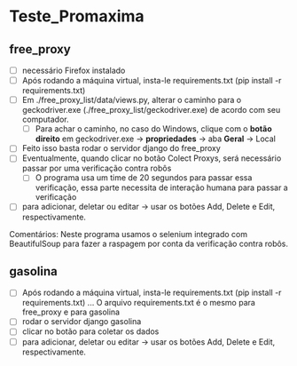 # Teste_Promaxima

## free_proxy

- [ ] necessário Firefox instalado
- [ ] Após rodando a máquina virtual, insta-le requirements.txt (pip install -r requirements.txt)
- [ ] Em ./free_proxy_list/data/views.py, alterar o caminho para o geckodriver.exe (./free_proxy_list/geckodriver.exe) de acordo com seu computador. 
  - [ ] Para achar o caminho, no caso do Windows, clique com o **botão direito** em geckodriver.exe -> **propriedades** -> aba **Geral** -> Local
- [ ] Feito isso basta rodar o servidor django do free_proxy
- [ ] Eventualmente, quando clicar no botão Colect Proxys, será necessário passar por uma verificação contra robôs
  - [ ] O programa usa um time de 20 segundos para passar essa verificação, essa parte necessita de interação humana para passar a verificação
- [ ] para adicionar, deletar ou editar -> usar os botões Add, Delete e Edit, respectivamente.

Comentários:
  Neste programa usamos o selenium integrado com BeautifulSoup para fazer a raspagem por conta da verificação contra robôs.


## gasolina

- [ ] Após rodando a máquina virtual, insta-le requirements.txt (pip install -r requirements.txt) ... O arquivo requirements.txt é o mesmo para free_proxy e para gasolina
- [ ] rodar o servidor django gasolina
- [ ] clicar no botão para coletar os dados
- [ ] para adicionar, deletar ou editar -> usar os botões Add, Delete e Edit, respectivamente.
